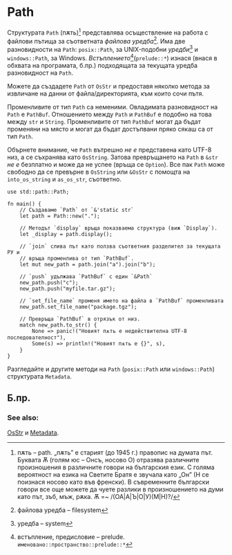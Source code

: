 # Path

Структурата `Path` (пѫть)[^path] представлява осъществление на работа с файлови
пътища за съответната _файлова уредба_[^filesystem]. Има две разновидности на
`Path`: `posix::Path`, за UNIX-подобни _уредби_[^systems] и `windows::Path`, за
Windows.  _Встъплението_[^prelude](`prelude::*`) изнася (внася в обхвата на
програмата, б.пр.) подходящата за текущата уредба разновидност на `Path`. 

Можете да създадете `Path` от `OsStr` и предоставя няколко метода за
извличане на данни от файла/директорията, към които сочи пътя.

Променливите от тип `Path` са неменими. Овладимата разновидност на `Path` е
`PathBuf`. Отношението между `Path` и `PathBuf` е подобно на това между `str` и
`String`.  Променливите от тип `PathBuf` могат да бъдат променяни на място и
могат да бъдат достъпвани пряко сякаш са от тип `Path`.

Обърнете внимание, че `Path` вътрешно _не е_ представена като UTF-8 низ, а се
съхранява като `OsString`. Затова превръщането на `Path` в `&str` _не е_
безплатно и може да не успее (връща се `Option`). Все пак `Path` може свободно
да се превърне в `OsString` или `&OsStr` с помощта на `into_os_string` и
`as_os_str`, съответно.

```rust,editable
use std::path::Path;

fn main() {
    // Създаваме `Path` от `&'static str`
    let path = Path::new(".");

    // Методът `display` връща показваема структура (виж `Display`).
    let _display = path.display();

    // `join` слива път като ползва съответния разделител за текущата РУ и
    // връща променлива от тип `PathBuf`.
    let mut new_path = path.join("a").join("b");

    // `push` удължава `PathBuf` с един `&Path`
    new_path.push("c");
    new_path.push("myfile.tar.gz");

    // `set_file_name` променя името на файла в `PathBuf` променливата
    new_path.set_file_name("package.tgz");

    // Превръща `PathBuf` в отрязък от низ.
    match new_path.to_str() {
        None => panic!("Новият пѫть е недействителна UTF-8 последователност"),
        Some(s) => println!("Новият пѫть е {}", s),
    }
}

```

Разгледайте и другите методи на `Path` (`posix::Path` или `windows::Path`)
структурата `Metadata`.

## Б.пр.

[^path]: пѫть – path. „пѫть” е старият (до 1945 г.) правопис на думата
  път. Буквата Ѫ (голям юс – Онсъ, носово О) отразява различните произношения в
  различните говори на българския език. С голяма вероятност на езика на Светите Братя
  е звучала като „Он” (Н се поизнася носово като във френски). В съвременните
  български говори все още можете да чуете разлики в произношението на думи
  като път, зъб, мъж, рѫка. Ѫ =~ /(ОА|А|Ъ|О|У)(М|Н)?/

[^filesystem]: файлова уредба – filesystem

[^systems]: уредба – system

[^prelude]: встъпление, предисловие – prelude. `именовано::пространство::prelude::*` 

### See also:

[OsStr][1] и [Metadata][2].

[1]: https://doc.rust-lang.org/std/ffi/struct.OsStr.html
[2]: https://doc.rust-lang.org/std/fs/struct.Metadata.html
